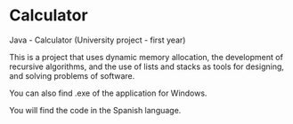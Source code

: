 # Calculator
Java - Calculator (University project - first year)

This is a project that uses dynamic memory allocation, the development of recursive algorithms, and the use of lists and stacks as tools for designing, and solving problems of software.

You can also find .exe of the application for Windows.

You will find the code in the Spanish language.
